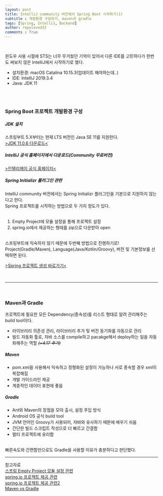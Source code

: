 ```yaml
---
layout: post
title: IntelliJ community 버전에서 Spring Boot 시작하기(1)
subtitle : 개발환경 구성하기, maven과 gradle
tags: [Spring, IntelliJ, Backend]
author: repoleved33
comments : True
---
```





<br>

윈도우 사용 시절에 STS는 너무 무거웠던 기억이 있어서 다른 IDE를 고민하다가 한번도 써보지 않은 IntelliJ에서 시작하기로 했다. 
<br>
- 설치환경: macOS Catalina 10.15.3(업데이트 해야하는데..)
- IDE: IntelliJ 2019.3.4
- Java: JDK 11
<br>
<br>

### Spring Boot 프로젝트 개발환경 구성
##### JDK 설치   
스프링부트 5.X부터는 현재 LTS 버전인 Java SE 11를 지원한다.   
[>JDK 11.0.6 다운로드<](https://www.oracle.com/java/technologies/javase-jdk11-downloads.html)   

##### IntelliJ 공식 홈페이지에서 다운로드(Community 무료버전)   
[>인텔리제이 공식 홈페이지<](https://www.jetbrains.com/idea/)   

##### Spring Initializr 플러그인 관련   
IntelliJ community 버전에서는 Spring Initializr 플러그인을 기본으로 지원하지 않는다고 한다.   
Spring 프로젝트를 시작하는 방법으로 두 가지 정도가 있다.   
<br>
1. Empty Project에 모듈 설정을 통해 프로젝트 설정   
2. spring.io에서 제공하는 형태를 zip으로 다운받아 open   

<br>
스프링부트에 익숙하지 않기 때문에 두번째 방법으로 진행하기로!   
Project(Gradle/Maven), Language(Java/Kotlin/Groovy), 버전 및 기본정보를 선택하면 된다.   

[>Spring 프로젝트 생성 바로가기<](https://start.spring.io/#!type=gradle-project)   

<br>

* * *

<br>

### Maven과 Gradle
프로젝트에 필요한 모든 Dependency(종속성)를 리스트 형태로 알려 관리해주는 build tool이다.   
- 라이브러리 의존성 관리, 라이브러리 추가 및 버전 동기화를 자동으로 관리 
- 빌드 자동화 툴로, 자바 소스를 compile하고 pacakge해서 deploy하는 일을 자동화해주는 역할 _~~(+4.17 추가)~~_

##### Maven
- pom.xml을 사용해서 익숙하고 정형화된 설정이 가능하나 서로 종속할 경우 xml이 복잡해짐
- 개발 가이드라인 제공
- 계층적인 데이터 표현에 좋음

##### Gradle
- Ant와 Maven의 장점을 모아 출시, 설정 주입 방식
- Android OS 공식 build tool
- JVM 언어인 Groovy가 사용되어, 자바와 유사하기 때문에 배우기 쉬움  
- 간단한 빌드 스크립트 작성으로 더 빠르고 간결함
- 멀티 프로젝트에 유리함   
<br>
빠른속도와 간편함만으로도 Gradle을 사용할 이유가 충분하다고 판단했다.
  

<br>

* * *
참고자료   
[스프링 Empty Project 모듈 설정 관련](https://www.bsidesoft.com/?p=6926)   
[spring.io 프로젝트 제공 관련](https://yuhe-dogspaw.tistory.com/m/198?category=319589)   
[spring.io 프로젝트 제공 관련2](https://steps-for-developer.tistory.com/entry/Intellij로-SpringBoot-게시판-만들기-1)   
[Maven vs Gradle](https://bkim.tistory.com/13)   




